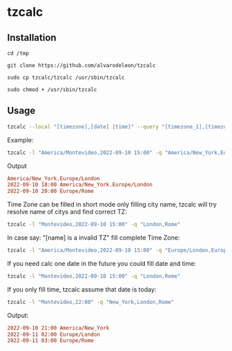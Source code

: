 # tzcalc


## Installation

```
cd /tmp

git clone https://github.com/alvarodeleon/tzcalc

sudo cp tzcalc/tzcalc /usr/sbin/tzcalc

sudo chmod + /usr/sbin/tzcalc
```

## Usage

```bash
tzcalc --local "[timezone],[date] [time]" --query "[timezone_1],[timezone_2]"
```
Example:
```bash
tzcalc -l "America/Montevideo,2022-09-10 15:00" -q "America/New_York,Europe/London,Europe/Rome"
```
Output
```ini
America/New_York.Europe/London
2022-09-10 18:00 America/New_York.Europe/London
2022-09-10 20:00 Europe/Rome
```
Time Zone can be filled in short mode only filling city name, tzcalc will try resolve name of citys and find correct TZ:
```bash
tzcalc -l "Montevideo,2022-09-10 15:00" -q "London,Rome"
```
In case say: "[name] is a invalid TZ" fill complete Time Zone:
```bash
tzcalc -l "America/Montevideo,2022-09-10 15:00" -q "Europe/London,Europe/Rome"
```
If you need calc one date in the future you could fill date and time:
```bash
tzcalc -l "Montevideo,2022-09-10 15:00" -q "London,Rome"
```
If you only fill time, tzcalc assume that date is today:
```bash
tzcalc -l "Montevideo,22:00" -q "New_York,London,Rome"
```
Output:
```ini
2022-09-10 21:00 America/New_York
2022-09-11 02:00 Europe/London
2022-09-11 03:00 Europe/Rome
```
